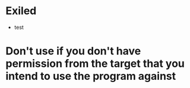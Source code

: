 # Exiled
- test
# Don't use if you don't have permission from the target that you intend to use the program against 

